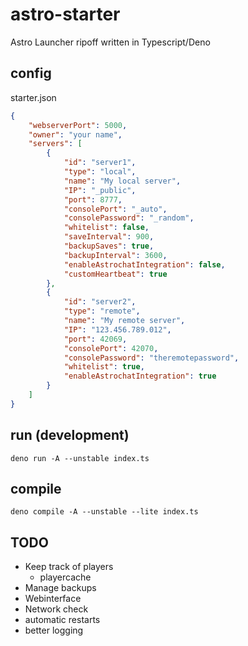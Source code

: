 # astro-starter

Astro Launcher ripoff written in Typescript/Deno

## config

starter.json

```json
{
    "webserverPort": 5000,
    "owner": "your name",
    "servers": [
        {
            "id": "server1",
            "type": "local",
            "name": "My local server",
            "IP": "_public",
            "port": 8777,
            "consolePort": "_auto",
            "consolePassword": "_random",
            "whitelist": false,
            "saveInterval": 900,
            "backupSaves": true,
            "backupInterval": 3600,
            "enableAstrochatIntegration": false,
            "customHeartbeat": true
        },
        {
            "id": "server2",
            "type": "remote",
            "name": "My remote server",
            "IP": "123.456.789.012",
            "port": 42069,
            "consolePort": 42070,
            "consolePassword": "theremotepassword",
            "whitelist": true,
            "enableAstrochatIntegration": true
        }
    ]
}
```

## run (development)

```
deno run -A --unstable index.ts
```

## compile

```
deno compile -A --unstable --lite index.ts
```

## TODO

-   Keep track of players
    -   playercache
-   Manage backups
-   Webinterface
-   Network check
-   automatic restarts
-   better logging

